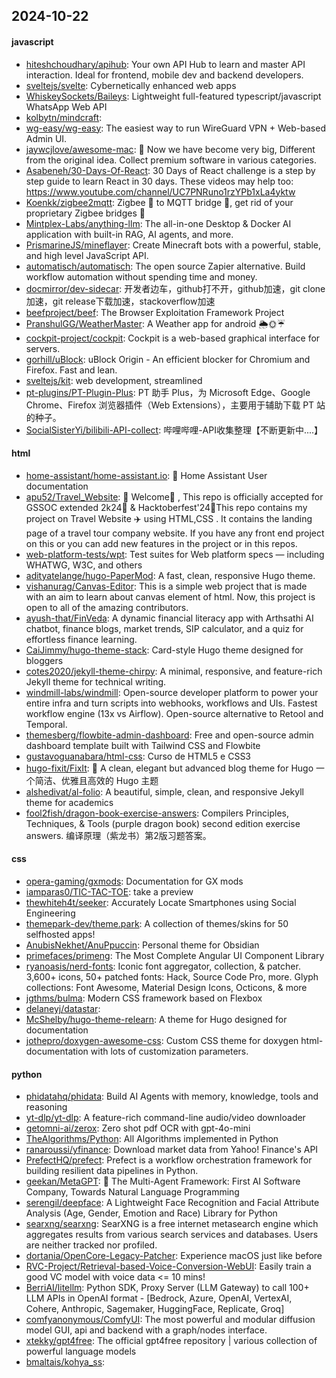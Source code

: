 ## 2024-10-22

#### javascript
* [hiteshchoudhary/apihub](https://github.com/hiteshchoudhary/apihub): Your own API Hub to learn and master API interaction. Ideal for frontend, mobile dev and backend developers.
* [sveltejs/svelte](https://github.com/sveltejs/svelte): Cybernetically enhanced web apps
* [WhiskeySockets/Baileys](https://github.com/WhiskeySockets/Baileys): Lightweight full-featured typescript/javascript WhatsApp Web API
* [kolbytn/mindcraft](https://github.com/kolbytn/mindcraft): 
* [wg-easy/wg-easy](https://github.com/wg-easy/wg-easy): The easiest way to run WireGuard VPN + Web-based Admin UI.
* [jaywcjlove/awesome-mac](https://github.com/jaywcjlove/awesome-mac):  Now we have become very big, Different from the original idea. Collect premium software in various categories.
* [Asabeneh/30-Days-Of-React](https://github.com/Asabeneh/30-Days-Of-React): 30 Days of React challenge is a step by step guide to learn React in 30 days. These videos may help too: https://www.youtube.com/channel/UC7PNRuno1rzYPb1xLa4yktw
* [Koenkk/zigbee2mqtt](https://github.com/Koenkk/zigbee2mqtt): Zigbee 🐝 to MQTT bridge 🌉, get rid of your proprietary Zigbee bridges 🔨
* [Mintplex-Labs/anything-llm](https://github.com/Mintplex-Labs/anything-llm): The all-in-one Desktop & Docker AI application with built-in RAG, AI agents, and more.
* [PrismarineJS/mineflayer](https://github.com/PrismarineJS/mineflayer): Create Minecraft bots with a powerful, stable, and high level JavaScript API.
* [automatisch/automatisch](https://github.com/automatisch/automatisch): The open source Zapier alternative. Build workflow automation without spending time and money.
* [docmirror/dev-sidecar](https://github.com/docmirror/dev-sidecar): 开发者边车，github打不开，github加速，git clone加速，git release下载加速，stackoverflow加速
* [beefproject/beef](https://github.com/beefproject/beef): The Browser Exploitation Framework Project
* [PranshulGG/WeatherMaster](https://github.com/PranshulGG/WeatherMaster): A Weather app for android 🌦🌞☔
* [cockpit-project/cockpit](https://github.com/cockpit-project/cockpit): Cockpit is a web-based graphical interface for servers.
* [gorhill/uBlock](https://github.com/gorhill/uBlock): uBlock Origin - An efficient blocker for Chromium and Firefox. Fast and lean.
* [sveltejs/kit](https://github.com/sveltejs/kit): web development, streamlined
* [pt-plugins/PT-Plugin-Plus](https://github.com/pt-plugins/PT-Plugin-Plus): PT 助手 Plus，为 Microsoft Edge、Google Chrome、Firefox 浏览器插件（Web Extensions），主要用于辅助下载 PT 站的种子。
* [SocialSisterYi/bilibili-API-collect](https://github.com/SocialSisterYi/bilibili-API-collect): 哔哩哔哩-API收集整理【不断更新中....】

#### html
* [home-assistant/home-assistant.io](https://github.com/home-assistant/home-assistant.io): 📘 Home Assistant User documentation
* [apu52/Travel_Website](https://github.com/apu52/Travel_Website): 🚀 Welcome🌈 , This repo is officially accepted for GSSOC extended 2k24🌟 & Hacktoberfest'24🌟This repo contains my project on Travel Website ✈️ using HTML,CSS . It contains the landing page of a travel tour company website. If you have any front end project on this or you can add new features in the project or in this repos.
* [web-platform-tests/wpt](https://github.com/web-platform-tests/wpt): Test suites for Web platform specs — including WHATWG, W3C, and others
* [adityatelange/hugo-PaperMod](https://github.com/adityatelange/hugo-PaperMod): A fast, clean, responsive Hugo theme.
* [vishanurag/Canvas-Editor](https://github.com/vishanurag/Canvas-Editor): This is a simple web project that is made with an aim to learn about canvas element of html. Now, this project is open to all of the amazing contributors.
* [ayush-that/FinVeda](https://github.com/ayush-that/FinVeda): A dynamic financial literacy app with Arthsathi AI chatbot, finance blogs, market trends, SIP calculator, and a quiz for effortless finance learning.
* [CaiJimmy/hugo-theme-stack](https://github.com/CaiJimmy/hugo-theme-stack): Card-style Hugo theme designed for bloggers
* [cotes2020/jekyll-theme-chirpy](https://github.com/cotes2020/jekyll-theme-chirpy): A minimal, responsive, and feature-rich Jekyll theme for technical writing.
* [windmill-labs/windmill](https://github.com/windmill-labs/windmill): Open-source developer platform to power your entire infra and turn scripts into webhooks, workflows and UIs. Fastest workflow engine (13x vs Airflow). Open-source alternative to Retool and Temporal.
* [themesberg/flowbite-admin-dashboard](https://github.com/themesberg/flowbite-admin-dashboard): Free and open-source admin dashboard template built with Tailwind CSS and Flowbite
* [gustavoguanabara/html-css](https://github.com/gustavoguanabara/html-css): Curso de HTML5 e CSS3
* [hugo-fixit/FixIt](https://github.com/hugo-fixit/FixIt): 🔧 A clean, elegant but advanced blog theme for Hugo 一个简洁、优雅且高效的 Hugo 主题
* [alshedivat/al-folio](https://github.com/alshedivat/al-folio): A beautiful, simple, clean, and responsive Jekyll theme for academics
* [fool2fish/dragon-book-exercise-answers](https://github.com/fool2fish/dragon-book-exercise-answers): Compilers Principles, Techniques, & Tools (purple dragon book) second edition exercise answers. 编译原理（紫龙书）第2版习题答案。

#### css
* [opera-gaming/gxmods](https://github.com/opera-gaming/gxmods): Documentation for GX mods
* [iamparas0/TIC-TAC-TOE](https://github.com/iamparas0/TIC-TAC-TOE): take a preview
* [thewhiteh4t/seeker](https://github.com/thewhiteh4t/seeker): Accurately Locate Smartphones using Social Engineering
* [themepark-dev/theme.park](https://github.com/themepark-dev/theme.park): A collection of themes/skins for 50 selfhosted apps!
* [AnubisNekhet/AnuPpuccin](https://github.com/AnubisNekhet/AnuPpuccin): Personal theme for Obsidian
* [primefaces/primeng](https://github.com/primefaces/primeng): The Most Complete Angular UI Component Library
* [ryanoasis/nerd-fonts](https://github.com/ryanoasis/nerd-fonts): Iconic font aggregator, collection, & patcher. 3,600+ icons, 50+ patched fonts: Hack, Source Code Pro, more. Glyph collections: Font Awesome, Material Design Icons, Octicons, & more
* [jgthms/bulma](https://github.com/jgthms/bulma): Modern CSS framework based on Flexbox
* [delaneyj/datastar](https://github.com/delaneyj/datastar): 
* [McShelby/hugo-theme-relearn](https://github.com/McShelby/hugo-theme-relearn): A theme for Hugo designed for documentation
* [jothepro/doxygen-awesome-css](https://github.com/jothepro/doxygen-awesome-css): Custom CSS theme for doxygen html-documentation with lots of customization parameters.

#### python
* [phidatahq/phidata](https://github.com/phidatahq/phidata): Build AI Agents with memory, knowledge, tools and reasoning
* [yt-dlp/yt-dlp](https://github.com/yt-dlp/yt-dlp): A feature-rich command-line audio/video downloader
* [getomni-ai/zerox](https://github.com/getomni-ai/zerox): Zero shot pdf OCR with gpt-4o-mini
* [TheAlgorithms/Python](https://github.com/TheAlgorithms/Python): All Algorithms implemented in Python
* [ranaroussi/yfinance](https://github.com/ranaroussi/yfinance): Download market data from Yahoo! Finance's API
* [PrefectHQ/prefect](https://github.com/PrefectHQ/prefect): Prefect is a workflow orchestration framework for building resilient data pipelines in Python.
* [geekan/MetaGPT](https://github.com/geekan/MetaGPT): 🌟 The Multi-Agent Framework: First AI Software Company, Towards Natural Language Programming
* [serengil/deepface](https://github.com/serengil/deepface): A Lightweight Face Recognition and Facial Attribute Analysis (Age, Gender, Emotion and Race) Library for Python
* [searxng/searxng](https://github.com/searxng/searxng): SearXNG is a free internet metasearch engine which aggregates results from various search services and databases. Users are neither tracked nor profiled.
* [dortania/OpenCore-Legacy-Patcher](https://github.com/dortania/OpenCore-Legacy-Patcher): Experience macOS just like before
* [RVC-Project/Retrieval-based-Voice-Conversion-WebUI](https://github.com/RVC-Project/Retrieval-based-Voice-Conversion-WebUI): Easily train a good VC model with voice data <= 10 mins!
* [BerriAI/litellm](https://github.com/BerriAI/litellm): Python SDK, Proxy Server (LLM Gateway) to call 100+ LLM APIs in OpenAI format - [Bedrock, Azure, OpenAI, VertexAI, Cohere, Anthropic, Sagemaker, HuggingFace, Replicate, Groq]
* [comfyanonymous/ComfyUI](https://github.com/comfyanonymous/ComfyUI): The most powerful and modular diffusion model GUI, api and backend with a graph/nodes interface.
* [xtekky/gpt4free](https://github.com/xtekky/gpt4free): The official gpt4free repository | various collection of powerful language models
* [bmaltais/kohya_ss](https://github.com/bmaltais/kohya_ss): 
